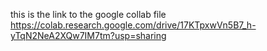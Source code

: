 this is the link to the google collab file  https://colab.research.google.com/drive/17KTpxwVn5B7_h-yTqN2NeA2XQw7IM7tm?usp=sharing
